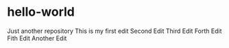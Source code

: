 # hello-world
Just another repository
This is my first edit
Second Edit
Third Edit
Forth Edit
Fith Edit
Another Edit


